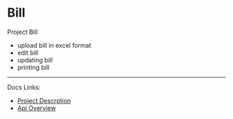 # Bill

Project Bill
* upload bill in excel format
* edit bill
* updating bill
* printing bill

----

Docs Links:
 * [Project Descrption][desc]
 * [Api Overview][apiOverview]


[desc]: ./docs/desc.md
[apiOverview]: ./docs/apiOverview.md